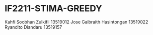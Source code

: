 # IF2211-STIMA-GREEDY

Kahfi Soobhan Zulkifli 13519012
Jose Galbraith Hasintongan 13519022
Ryandito Diandaru 13519157
